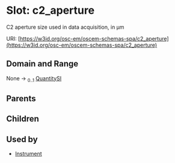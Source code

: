 
# Slot: c2_aperture

C2 aperture size used in data acquisition, in µm

URI: [https://w3id.org/osc-em/oscem-schemas-spa/c2_aperture](https://w3id.org/osc-em/oscem-schemas-spa/c2_aperture)


## Domain and Range

None &#8594;  <sub>0..1</sub> [QuantitySI](QuantitySI.md)

## Parents


## Children


## Used by

 * [Instrument](Instrument.md)
